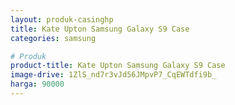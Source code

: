 ```yaml
---
layout: produk-casinghp
title: Kate Upton Samsung Galaxy S9 Case
categories: samsung

# Produk
product-title: Kate Upton Samsung Galaxy S9 Case
image-drive: 1ZlS_nd7r3vJd56JMpvP7_CqEWTdfi9b_
harga: 90000
---
```

